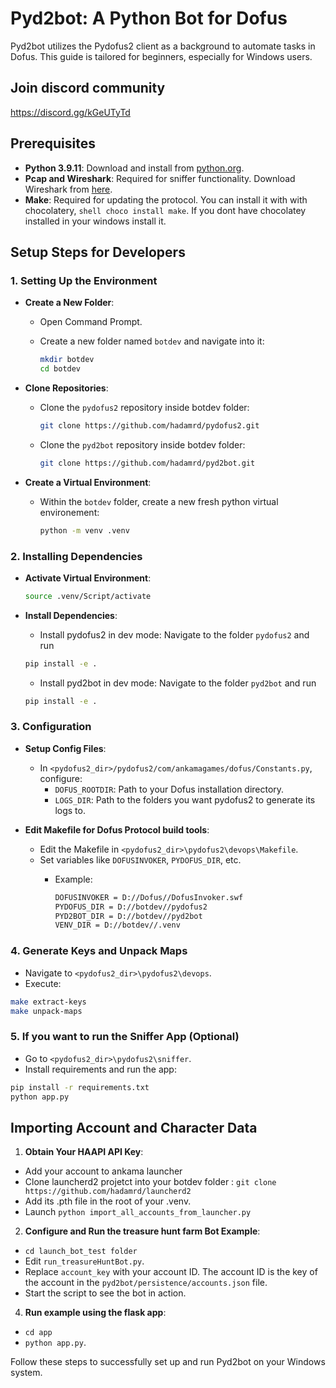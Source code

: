 # Pyd2bot: A Python Bot for Dofus

Pyd2bot utilizes the Pydofus2 client as a background to automate tasks in Dofus. This guide is tailored for beginners, especially for Windows users.

## Join discord community

<https://discord.gg/kGeUTyTd>

## Prerequisites

- **Python 3.9.11**: Download and install from [python.org](https://www.python.org/downloads/release/python-3911/).
- **Pcap and Wireshark**: Required for sniffer functionality. Download Wireshark from [here](https://www.wireshark.org/download.html).
- **Make**: Required for updating the protocol. You can install it with with chocolatery, ```shell choco install make```. If you dont have chocolatey installed in your windows install it.

## Setup Steps for Developers

### 1. Setting Up the Environment

- **Create a New Folder**:
  - Open Command Prompt.
  - Create a new folder named `botdev` and navigate into it:

    ```bash
    mkdir botdev
    cd botdev
    ```

- **Clone Repositories**:
  - Clone the `pydofus2` repository inside botdev folder:

    ```bash
    git clone https://github.com/hadamrd/pydofus2.git
    ```

  - Clone the `pyd2bot` repository inside botdev folder:

    ```bash
    git clone https://github.com/hadamrd/pyd2bot.git
    ```

- **Create a Virtual Environment**:
  - Within the `botdev` folder, create a new fresh python virtual environement:

    ```bash
    python -m venv .venv
    ```

### 2. Installing Dependencies

- **Activate Virtual Environment**:

   ```bash
   source .venv/Script/activate
    ```

- **Install Dependencies**:
  - Install pydofus2 in dev mode:
  Navigate to the folder `pydofus2` and run

  ```bash
  pip install -e .
  ```

  - Install pyd2bot in dev mode:
  Navigate to the folder `pyd2bot` and run

  ```bash
  pip install -e .
  ```

### 3. Configuration

- **Setup Config Files**:
  - In `<pydofus2_dir>/pydofus2/com/ankamagames/dofus/Constants.py`, configure:
    - `DOFUS_ROOTDIR`: Path to your Dofus installation directory.
    - `LOGS_DIR`: Path to the folders you want pydofus2 to generate its logs to.
  
- **Edit Makefile for Dofus Protocol build tools**:
  - Edit the Makefile in `<pydofus2_dir>\pydofus2\devops\Makefile`.
  - Set variables like `DOFUSINVOKER`, `PYDOFUS_DIR`, etc.
    - Example:

      ```bash
      DOFUSINVOKER = D://Dofus//DofusInvoker.swf
      PYDOFUS_DIR = D://botdev//pydofus2
      PYD2BOT_DIR = D://botdev//pyd2bot
      VENV_DIR = D://botdev//.venv
      ```

### 4. Generate Keys and Unpack Maps

- Navigate to `<pydofus2_dir>\pydofus2\devops`.
- Execute:

```bash
make extract-keys
make unpack-maps
```

### 5. If you want to run the Sniffer App (Optional)

- Go to `<pydofus2_dir>\pydofus2\sniffer`.
- Install requirements and run the app:

```bash
pip install -r requirements.txt
python app.py
```

## Importing Account and Character Data

1. **Obtain Your HAAPI API Key**:

- Add your account to ankama launcher
- Clone launcherd2 projetct into your botdev folder : ```git clone https://github.com/hadamrd/launcherd2```
- Add its .pth file in the root of your .venv.
- Launch `python import_all_accounts_from_launcher.py`

2. **Configure and Run the treasure hunt farm Bot Example**:

- `cd launch_bot_test folder`
- Edit `run_treasureHuntBot.py`.
- Replace `account_key` with your account ID. The account ID is the key of the account in the `pyd2bot/persistence/accounts.json` file.
- Start the script to see the bot in action.

4. **Run example using the flask app**:

- `cd app`
- `python app.py`.

Follow these steps to successfully set up and run Pyd2bot on your Windows system.
